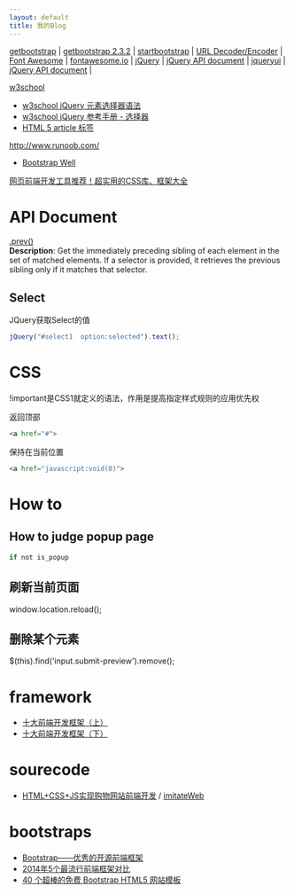 ```yaml
---
layout: default
title: 我的Blog
---
```


[getbootstrap](http://getbootstrap.com/) | [getbootstrap 2.3.2](http://getbootstrap.com/2.3.2/index.html) | 
[startbootstrap](https://startbootstrap.com/template-categories/all/) | 
[URL Decoder/Encoder](http://meyerweb.com/eric/tools/dencoder/) | 
[Font Awesome](http://fortawesome.github.io/Font-Awesome/) | 
[fontawesome.io](http://fontawesome.io/) | 
[jQuery](http://jquery.com/) | 
[jQuery API document](http://api.jquery.com/) | 
[jqueryui](http://jqueryui.com/) | 
[jQuery API document](http://api.jquery.com/) | 



[w3school](http://www.w3school.com.cn/h.asp)  
-  [w3school jQuery 元素选择器语法](http://www.w3school.com.cn/jquery/jquery_selectors.asp)  
-  [w3school jQuery 参考手册 - 选择器](http://www.w3school.com.cn/jquery/jquery_ref_selectors.asp)
-  [HTML 5 article 标签](http://www.w3school.com.cn/html5/html5_article.asp)


http://www.runoob.com/  
- [Bootstrap Well](http://www.runoob.com/bootstrap/bootstrap-wells.html)

[网页前端开发工具推荐！超实用的CSS库、框架大全](http://www.uisdc.com/css-and-framework-tool)

# API Document
[.prev()](http://api.jquery.com/prev/)  
**Description**: Get the immediately preceding sibling of each element in the set of matched elements. If a selector is provided, it retrieves the previous sibling only if it matches that selector.  


## Select
JQuery获取Select的值
``` javascript
jQuery("#select1  option:selected").text();
```
# CSS
!important是CSS1就定义的语法，作用是提高指定样式规则的应用优先权

返回顶部
``` html
<a href="#"> 
```
保持在当前位置
``` html
<a href="javascript:void(0)">  
```
# How to
## How to judge popup page
``` javascript
if not is_popup
```
## 刷新当前页面
window.location.reload();

## 删除某个元素
$(this).find('input.submit-preview').remove();

# framework
- [十大前端开发框架（上）](http://blog.jobbole.com/41950/)
- [十大前端开发框架（下）](http://blog.jobbole.com/42346/)

# sourecode
- [HTML+CSS+JS实现购物网站前端开发](http://dobit.top/Detail/160.html) / [imitateWeb](https://github.com/xiaomaer/imitateWeb)

# bootstraps
- [Bootstrap——优秀的开源前端框架](http://www.cnblogs.com/chijianqiang/archive/2012/02/23/bootstrap.html)
- [2014年5个最流行前端框架对比](http://web.jobbole.com/81876/)
- [40 个超棒的免费 Bootstrap HTML5 网站模板](http://www.oschina.net/news/59924/free-bootstrap-templates)





